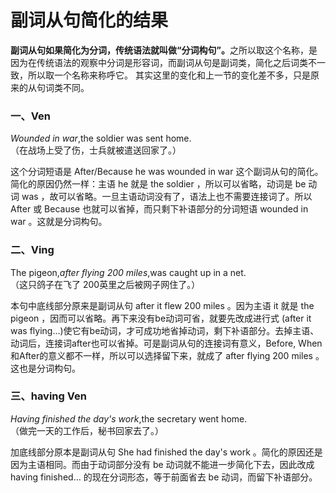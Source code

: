 # 副词从句简化的结果

<b>副词从句如果简化为分词，传统语法就叫做“分词构句”。</b>之所以取这个名称，是因为在传统语法的观察中分词是形容词，而副词从句是副词类，简化之后词类不一致，所以取一个名称来称呼它。 其实这里的变化和上一节的变化差不多，只是原来的从句词类不同。

### 一、Ven

>  
<em>Wounded in war</em>,the soldier was sent home.  
（在战场上受了伤，士兵就被遣送回家了。） 

这个分词短语是 After/Because he was wounded in war 这个副词从句的简化。简化的原因仍然一样：主语 he 就是 the soldier ，所以可以省略，动词是 be 动词 was ，故可以省略。一旦主语动词没有了，语法上也不需要连接词了。所以 After   或 Because 也就可以省掉，而只剩下补语部分的分词短语 wounded in war 。这就是分词构句。

### 二、Ving

>  
The pigeon,<em>after flying 200 miles</em>,was caught up in a net.    
（这只鸽子在飞了 200英里之后被网子网住了。）  

本句中底线部分原来是副词从句 after it flew 200 miles 。因为主语 it 就是 the pigeon ，因而可以省略。再下来没有be动词可省，就要先改成进行式 (after it was flying...)使它有be动词，才可成功地省掉动词，剩下补语部分。去掉主语、动词后，连接词after也可以省掉。可是副词从句的连接词有意义，Before, When和After的意义都不一样，所以可以选择留下来，就成了 after flying 200 miles 。这也是分词构句。

### 三、having Ven

>  
<em>Having finished the day's work</em>,the secretary went home.  
（做完一天的工作后，秘书回家去了。）  

加底线部分原本是副词从句 She had finished the day's work 。简化的原因还是因为主语相同。而由于动词部分没有 be 动词就不能进一步简化下去，因此改成 having finished… 的现在分词形态，等于前面省去 be 动词，而留下补语部分。